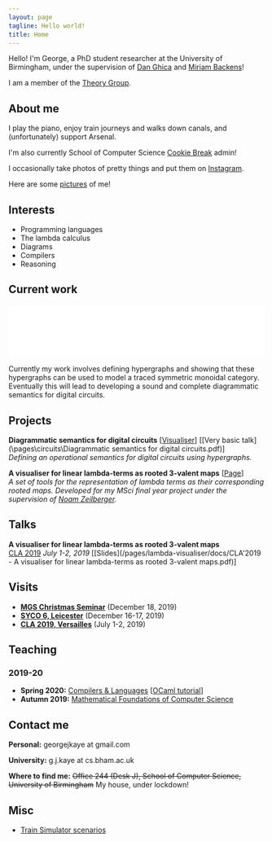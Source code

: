 ```yaml
---
layout: page
tagline: Hello world!
title: Home
---
```


Hello! I'm George, a PhD student researcher at the University of Birmingham, under the supervision of [Dan Ghica](https://www.cs.bham.ac.uk/~drg/) and [Miriam Backens](https://www.cs.bham.ac.uk/~backensm/)!

I am a member of the [Theory Group](https://www.cs.bham.ac.uk/research/groupings/theory/).

## About me

I play the piano, enjoy train journeys and walks down canals, and (unfortunately) support Arsenal.

I'm also currently School of Computer Science [Cookie Break](https://www.cs.bham.ac.uk/internal/research_students/cookiebreaks/) admin!

I occasionally take photos of pretty things and put them on [Instagram](https://www.instagram.com/georgejkaye/).

Here are some [pictures](/pictures) of me!

## Interests

* Programming languages
* The lambda calculus
* Diagrams
* Compilers
* Reasoning

## Current work

![fadd.svg](images/circuit.svg)

Currently my work involves defining hypergraphs and showing that these hypergraphs can be used to model a traced symmetric monoidal category. Eventually this will lead to developing a sound and complete diagrammatic semantics for digital circuits.

## Projects

**Diagrammatic semantics for digital circuits** \[[Visualiser](\circuits\visualiser)\] \[[Very basic talk](\pages\circuits\Diagrammatic semantics for digital circuits.pdf)\]  
*Defining an operational semantics for digital circuits using hypergraphs.*

**A visualiser for linear lambda-terms as rooted 3-valent maps** \[[Page](\lambda-visualiser)\]  
*A set of tools for the representation of lambda terms as their corresponding rooted maps. Developed for my MSci final year project under the supervision of [Noam Zeilberger](http://noamz.org/).*

## Talks

**A visualiser for linear lambda-terms as rooted 3-valent maps**  
[CLA 2019](http://cla.tcs.uj.edu.pl/) *July 1-2, 2019* \[[Slides](/pages/lambda-visualiser/docs/CLA'2019 - A visualiser for linear lambda-terms as rooted 3-valent maps.pdf)\]

## Visits

* [**MGS Christmas Seminar**](https://staffwww.dcs.shef.ac.uk/people/G.Struth/mgs_xmas19.html) (December 18, 2019)
* [**SYCO 6, Leicester**](http://events.cs.bham.ac.uk/syco/6/) (December 16-17, 2019)
* [**CLA 2019, Versailles**](http://cla.tcs.uj.edu.pl/) (July 1-2, 2019)

## Teaching

### 2019-20

* **Spring 2020:** [Compilers & Languages](https://www.cs.bham.ac.uk/internal/modules/2019/06-02578/) \[[OCaml tutorial](/ocaml)\]
* **Autumn 2019:** [Mathematical Foundations of Computer Science](https://www.cs.bham.ac.uk/internal/modules/2019/06-30181/)

## Contact me

**Personal:** georgejkaye at gmail.com

**University:** g.j.kaye at cs.bham.ac.uk

**Where to find me:** ~~Office 244 (Desk J), School of Computer Science, University of Birmingham~~ My house, under lockdown!

## Misc

* [Train Simulator scenarios](/trains/scenarios)

